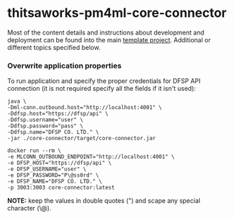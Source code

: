 # thitsaworks-pm4ml-core-connector

Most of the content details and instructions about development and deployment can be found into 
the main [template project](https://github.com/pm4ml/template-rest-pm4ml-core-connector).
Additional or different topics specified below.

### Overwrite application properties

To run application and specify the proper credentials for DFSP API connection 
(it is not required specify all the fields if it isn't used):
```
java \
-Dml-conn.outbound.host="http://localhost:4001" \
-Ddfsp.host="https://dfsp/api" \
-Ddfsp.username="user" \
-Ddfsp.password="pass" \
-Ddfsp.name="DFSP CO. LTD." \
-jar ./core-connector/target/core-connector.jar
```
```
docker run --rm \
-e MLCONN_OUTBOUND_ENDPOINT="http://localhost:4001" \
-e DFSP_HOST="https://dfsp/api" \
-e DFSP_USERNAME="user" \
-e DFSP_PASSWORD="P\@ss0rd" \
-e DFSP_NAME="DFSP CO. LTD." \
-p 3003:3003 core-connector:latest
```
**NOTE:** keep the values in double quotes (") and scape any special character (\\@).